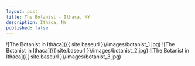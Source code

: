 ```yaml
---
layout: post
title: The Botanist - Ithaca, NY
description: Ithaca, NY
published: false
---
```

![The Botanist in Ithaca]({{ site.baseurl }}/images/botanist_1.jpg)
![The Botanist in Ithaca]({{ site.baseurl }}/images/botanist_2.jpg)
![The Botanist in Ithaca]({{ site.baseurl }}/images/botanist_3.jpg)

